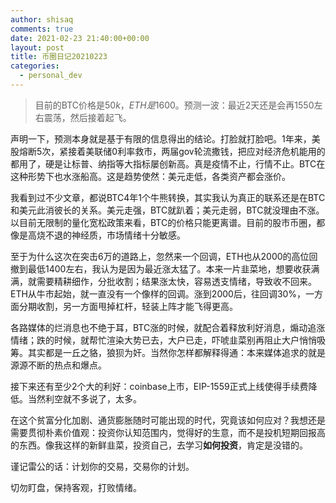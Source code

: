 ```yaml
---
author: shisaq
comments: true
date: 2021-02-23 21:40:00+00:00
layout: post
title: 币圈日记20210223
categories:
  - personal_dev
---
```


> 目前的BTC价格是$50k，ETH是$1600。预测一波：最近2天还是会再1550左右震荡，然后接着起飞。

声明一下，预测本身就是基于有限的信息得出的结论。打脸就打脸吧。1年来，美股熔断5次，紧接着美联储0利率救市，两届gov轮流撒钱，把应对经济危机能用的都用了，硬是让标普、纳指等大指标屡创新高。真是疫情不止，行情不止。BTC在这种形势下也水涨船高。这是趋势使然：美元走低，各类资产都会涨价。

我看到过不少文章，都说BTC4年1个牛熊转换，其实我认为真正的联系还是在BTC和美元此消彼长的关系。美元走强，BTC就趴着；美元走弱，BTC就没理由不涨。以目前无限制的量化宽松政策来看，BTC的价格只能更离谱。目前的股市币圈，都像是高烧不退的神经质，市场情绪十分敏感。

至于为什么这次在突击6万的道路上，忽然来一个回调，ETH也从2000的高位回撤到最低1400左右，我认为是因为最近涨太猛了。本来一片韭菜地，想要收获满满，就需要精耕细作，分批收割；结果涨太快，容易透支情绪，导致收不回来。ETH从牛市起始，就一直没有一个像样的回调。涨到2000后，往回调30%，一方面分期收割，另一方面甩掉杠杆，轻装上阵才能飞得更高。

各路媒体的烂消息也不绝于耳，BTC涨的时候，就配合着释放利好消息，煽动追涨情绪；跌的时候，就帮忙渲染大势已去，大户已走，吓唬韭菜别再阻止大户悄悄吸筹。其实都是一丘之貉，狼狈为奸。当然你怎样都解释得通：本来媒体追求的就是源源不断的热点和爆点。

接下来还有至少2个大的利好：coinbase上市，EIP-1559正式上线使得手续费降低。当然利空就不多说了，太多。

在这个贫富分化加剧、通货膨胀随时可能出现的时代，究竟该如何应对？我想还是需要贯彻朴素价值观：投资你认知范围内，觉得好的生意，而不是投机短期回报高的东西。像我这样的新鲜韭菜，投资自己，去学习**如何投资**，肯定是没错的。

谨记雷公的话：计划你的交易，交易你的计划。

切勿盯盘，保持客观，打败情绪。